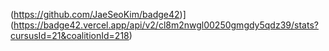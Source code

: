 (https://github.com/JaeSeoKim/badge42)](https://badge42.vercel.app/api/v2/cl8m2nwgl00250gmgdy5qdz39/stats?cursusId=21&coalitionId=218)
